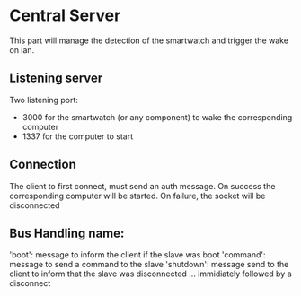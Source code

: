 # Central Server

This part will manage the detection of the smartwatch and trigger the wake on lan.

## Listening server

Two listening port:
- 3000 for the smartwatch (or any component) to wake the corresponding computer
- 1337 for the computer to start

## Connection

The client to first connect, must send an auth message. On success the corresponding computer will be started.
On failure, the socket will be disconnected

## Bus Handling name:

'boot': message to inform the client if the slave was boot
'command': message to send a command to the slave
'shutdown': message send to the client to inform that the slave was disconnected ... immidiately followed by a disconnect


